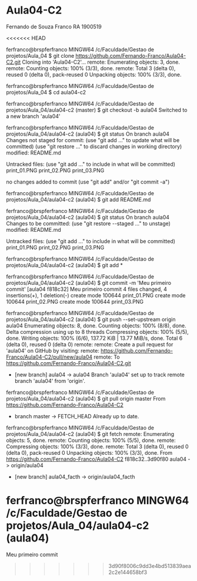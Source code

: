 # Aula04-C2

Fernando de Souza Franco
RA 1900519

<<<<<<< HEAD

ferfranco@brspferfranco MINGW64 /c/Faculdade/Gestao de projetos/Aula_04
$ git clone https://github.com/Fernando-Franco/Aula04-C2.git
Cloning into 'Aula04-C2'...
remote: Enumerating objects: 3, done.
remote: Counting objects: 100% (3/3), done.
remote: Total 3 (delta 0), reused 0 (delta 0), pack-reused 0
Unpacking objects: 100% (3/3), done.

ferfranco@brspferfranco MINGW64 /c/Faculdade/Gestao de projetos/Aula_04
$ cd aula04-c2

ferfranco@brspferfranco MINGW64 /c/Faculdade/Gestao de projetos/Aula_04/aula04-c2 (master)
$ git checkout -b aula04
Switched to a new branch 'aula04'

ferfranco@brspferfranco MINGW64 /c/Faculdade/Gestao de projetos/Aula_04/aula04-c2 (aula04)
$ git status
On branch aula04
Changes not staged for commit:
  (use "git add <file>..." to update what will be committed)
  (use "git restore <file>..." to discard changes in working directory)
        modified:   README.md

Untracked files:
  (use "git add <file>..." to include in what will be committed)
        print_01.PNG
        print_02.PNG
        print_03.PNG

no changes added to commit (use "git add" and/or "git commit -a")

ferfranco@brspferfranco MINGW64 /c/Faculdade/Gestao de projetos/Aula_04/aula04-c2 (aula04)
$ git add README.md

ferfranco@brspferfranco MINGW64 /c/Faculdade/Gestao de projetos/Aula_04/aula04-c2 (aula04)
$ git status
On branch aula04
Changes to be committed:
  (use "git restore --staged <file>..." to unstage)
        modified:   README.md

Untracked files:
  (use "git add <file>..." to include in what will be committed)
        print_01.PNG
        print_02.PNG
        print_03.PNG


ferfranco@brspferfranco MINGW64 /c/Faculdade/Gestao de projetos/Aula_04/aula04-c2 (aula04)
$ git add *

ferfranco@brspferfranco MINGW64 /c/Faculdade/Gestao de projetos/Aula_04/aula04-c2 (aula04)
$ git commit -m 'Meu primeiro commit'
[aula04 f818c32] Meu primeiro commit
 4 files changed, 4 insertions(+), 1 deletion(-)
 create mode 100644 print_01.PNG
 create mode 100644 print_02.PNG
 create mode 100644 print_03.PNG

ferfranco@brspferfranco MINGW64 /c/Faculdade/Gestao de projetos/Aula_04/aula04-c2 (aula04)
$ git push --set-upstream origin aula04
Enumerating objects: 8, done.
Counting objects: 100% (8/8), done.
Delta compression using up to 8 threads
Compressing objects: 100% (5/5), done.
Writing objects: 100% (6/6), 137.72 KiB | 13.77 MiB/s, done.
Total 6 (delta 0), reused 0 (delta 0)
remote:
remote: Create a pull request for 'aula04' on GitHub by visiting:
remote:      https://github.com/Fernando-Franco/Aula04-C2/pull/new/aula04
remote:
To https://github.com/Fernando-Franco/Aula04-C2.git
 * [new branch]      aula04 -> aula04
Branch 'aula04' set up to track remote branch 'aula04' from 'origin'.

ferfranco@brspferfranco MINGW64 /c/Faculdade/Gestao de projetos/Aula_04/aula04-c2 (aula04)
$ git pull origin master
From https://github.com/Fernando-Franco/Aula04-C2
 * branch            master     -> FETCH_HEAD
Already up to date.

ferfranco@brspferfranco MINGW64 /c/Faculdade/Gestao de projetos/Aula_04/aula04-c2 (aula04)
$ git fetch
remote: Enumerating objects: 5, done.
remote: Counting objects: 100% (5/5), done.
remote: Compressing objects: 100% (3/3), done.
remote: Total 3 (delta 0), reused 0 (delta 0), pack-reused 0
Unpacking objects: 100% (3/3), done.
From https://github.com/Fernando-Franco/Aula04-C2
   f818c32..3d90f80  aula04       -> origin/aula04
 * [new branch]      aula04_facth -> origin/aula04_facth

ferfranco@brspferfranco MINGW64 /c/Faculdade/Gestao de projetos/Aula_04/aula04-c2 (aula04)
=======
Meu primeiro commit
>>>>>>> 3d90f8006c9dd3e4bd513839aea2c2e144658bf3
